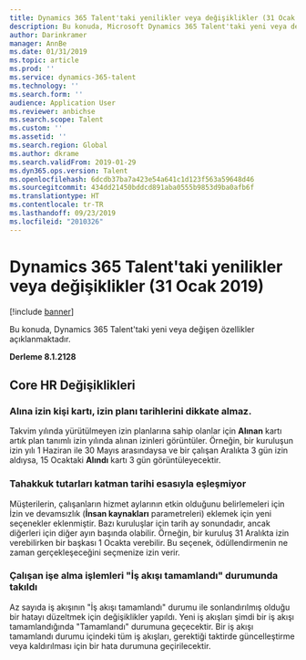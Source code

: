 ```yaml
---
title: Dynamics 365 Talent'taki yenilikler veya değişiklikler (31 Ocak 2019)
description: Bu konuda, Microsoft Dynamics 365 Talent'taki yeni veya değişen özellikler açıklanmaktadır.
author: Darinkramer
manager: AnnBe
ms.date: 01/31/2019
ms.topic: article
ms.prod: ''
ms.service: dynamics-365-talent
ms.technology: ''
ms.search.form: ''
audience: Application User
ms.reviewer: anbichse
ms.search.scope: Talent
ms.custom: ''
ms.assetid: ''
ms.search.region: Global
ms.author: dkrame
ms.search.validFrom: 2019-01-29
ms.dyn365.ops.version: Talent
ms.openlocfilehash: 6dcdb37ba7a423e54a641c1d123f563a59648d46
ms.sourcegitcommit: 434dd21450bddcd891aba0555b9853d9ba0afb6f
ms.translationtype: HT
ms.contentlocale: tr-TR
ms.lasthandoff: 09/23/2019
ms.locfileid: "2010326"
---
```

# <a name="whats-new-or-changed-in-dynamics-365-talent-january-31-2019"></a>Dynamics 365 Talent'taki yenilikler veya değişiklikler (31 Ocak 2019)

[!include [banner](includes/banner.md)]

Bu konuda, Dynamics 365 Talent'taki yeni veya değişen özellikler açıklanmaktadır.

**Derleme 8.1.2128**

## <a name="core-hr-changes"></a>Core HR Değişiklikleri

### <a name="time-off-taken-on-leave-people-card-doesnt-consider-leave-plan-dates"></a>Alına izin kişi kartı, izin planı tarihlerini dikkate almaz.
Takvim yılında yürütülmeyen izin planlarına sahip olanlar için **Alınan** kartı artık plan tanımlı izin yılında alınan izinleri görüntüler. Örneğin, bir kuruluşun izin yılı 1 Haziran ile 30 Mayıs arasındaysa ve bir çalışan Aralıkta 3 gün izin aldıysa, 15 Ocaktaki **Alındı** kartı 3 gün görüntüleyecektir. 

### <a name="accrual-amounts-not-matching-tier-date-basis"></a>Tahakkuk tutarları katman tarihi esasıyla eşleşmiyor
Müşterilerin, çalışanların hizmet aylarının etkin olduğunu belirlemeleri için İzin ve devamsızlık (**İnsan kaynakları** parametreleri) eklemek için yeni seçenekler eklenmiştir. Bazı kuruluşlar için tarih ay sonundadır, ancak diğerleri için diğer ayın başında olabilir. Örneğin, bir kuruluş 31 Aralıkta izin verebilirken bir başkası 1 Ocakta verebilir. Bu seçenek, ödüllendirmenin ne zaman gerçekleşeceğini seçmenize izin verir. 

### <a name="worker-hire-actions-are-stuck-in-workflow-complete-state"></a>Çalışan işe alma işlemleri "İş akışı tamamlandı" durumunda takıldı
Az sayıda iş akışının "İş akışı tamamlandı" durumu ile sonlandırılmış olduğu bir hatayı düzeltmek için değişiklikler yapıldı. Yeni iş akışları şimdi bir iş akışı tamamlandığında "Tamamlandı" durumuna geçecektir. Bir iş akışı tamamlandı durumu içindeki tüm iş akışları, gerektiği taktirde güncelleştirme veya kaldırılması için bir hata durumuna geçirilecektir. 
